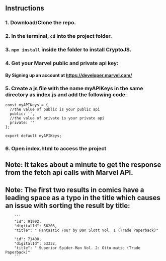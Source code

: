 ## Instructions
### 1. Download/Clone the repo.

### 2. In the terminal, `cd` into the project folder.

### 3. `npm install` inside the folder to install CryptoJS.

### 4. Get your Marvel public and private api key:
#### By Signing up an account at https://developer.marvel.com/

### 5. Create a js file with the name myAPIKeys in the same directory as index.js and add the following code:

``` 
const myAPIKeys = {
  //the value of public is your public api 
  public: '',
  //the value of private is your private api
  private: ''
};

export default myAPIKeys;
```
### 6. Open index.html to access the project

## Note: It takes about a minute to get the response from the fetch api calls with Marvel API.

## Note: The first two results in comics have a leading space as a typo in the title which causes an issue with sorting the result by title:
        ```
        "id": 91992,
        "digitalId": 56203,
        "title": " Fantastic Four by Dan Slott Vol. 1 (Trade Paperback)"

        "id": 71400,
        "digitalId": 53332,
        "title": " Superior Spider-Man Vol. 2: Otto-matic (Trade Paperback)"
        ```
